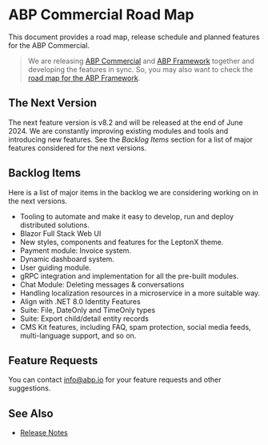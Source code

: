 # ABP Commercial Road Map

This document provides a road map, release schedule and planned features for the ABP Commercial.

> We are releasing [ABP Commercial](https://commercial.abp.io/) and [ABP Framework](https://abp.io/) together and developing the features in sync. So, you may also want to check the [road map for the ABP Framework](https://docs.abp.io/en/abp/latest/Road-Map).

## The Next Version

The next feature version is v8.2 and will be released at the end of June 2024.
We are constantly improving existing modules and tools and introducing new features. 
See the *Backlog Items* section for a list of major features considered for the next versions.

## Backlog Items

Here is a list of major items in the backlog we are considering working on in the next versions.

* Tooling to automate and make it easy to develop, run and deploy distributed solutions.
* Blazor Full Stack Web UI
* New styles, components and features for the LeptonX theme.
* Payment module: Invoice system.
* Dynamic dashboard system.
* User guiding module.
* gRPC integration and implementation for all the pre-built modules.
* Chat Module: Deleting messages & conversations
* Handling localization resources in a microservice in a more suitable way.
* Align with .NET 8.0 Identity Features
* Suite: File, DateOnly and TimeOnly types
* Suite: Export child/detail entity records
* CMS Kit features, including FAQ, spam protection, social media feeds, multi-language support, and so on.

## Feature Requests

You can contact info@abp.io for your feature requests and other suggestions.

## See Also

* [Release Notes](release-notes.md)
